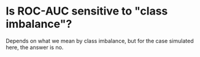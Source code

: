 # Is ROC-AUC sensitive to "class imbalance"?
Depends on what we mean by class imbalance, but for the case simulated here, the answer is no.  